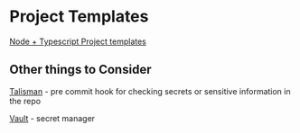 # Project Templates

[Node + Typescript Project templates](./node-typescript)

## Other things to Consider

[Talisman](https://github.com/thoughtworks/talisman) - pre commit hook for checking secrets or sensitive information in the repo

[Vault](https://github.com/hashicorp/vault) - secret manager
